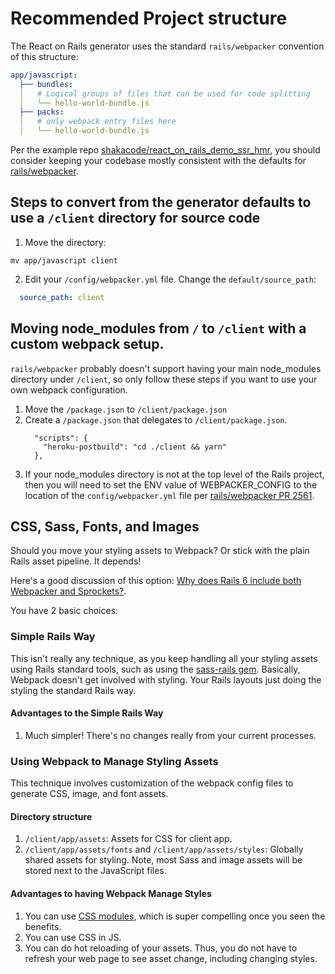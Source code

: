 # Recommended Project structure

The React on Rails generator uses the standard `rails/webpacker` convention of this structure:

```yml
app/javascript:
  ├── bundles:
  │   # Logical groups of files that can be used for code splitting
  │   └── hello-world-bundle.js
  ├── packs:
  │   # only webpack entry files here
  │   └── hello-world-bundle.js
```

Per the example repo [shakacode/react_on_rails_demo_ssr_hmr](https://github.com/shakacode/react_on_rails_demo_ssr_hmr),
you should consider keeping your codebase mostly consistent with the defaults for [rails/webpacker](https://github.com/rails/webpacker).

## Steps to convert from the generator defaults to use a `/client` directory for source code 

1. Move the directory:

```
mv app/javascript client
```

2. Edit your `/config/webpacker.yml` file. Change the `default/source_path`:

```yml
  source_path: client
```

## Moving node_modules from `/` to `/client` with a custom webpack setup.

`rails/webpacker` probably doesn't support having your main node_modules directory under `/client`, so only follow these steps if you want to use your own webpack configuration.

1. Move the `/package.json` to `/client/package.json`
2. Create a `/package.json` that delegates to `/client/package.json`. 
   ```
     "scripts": {
       "heroku-postbuild": "cd ./client && yarn"
     },
   ```
3. If your node_modules directory is not at the top level of the Rails project, then you will need to set the
ENV value of WEBPACKER_CONFIG to the location of the `config/webpacker.yml` file per [rails/webpacker PR 2561](https://github.com/rails/webpacker/pull/2561).

## CSS, Sass, Fonts, and Images
Should you move your styling assets to Webpack? Or stick with the plain Rails asset pipeline. It depends!

Here's a good discussion of this option: [Why does Rails 6 include both Webpacker and Sprockets?](https://rossta.net/blog/why-does-rails-install-both-webpacker-and-sprockets.html). 

You have 2 basic choices:

### Simple Rails Way
This isn't really any technique, as you keep handling all your styling assets using Rails standard tools, such as using the [sass-rails gem](https://rubygems.org/gems/sass-rails/versions/5.0.4). Basically, Webpack doesn't get involved with styling. Your Rails layouts just doing the styling the standard Rails way.

#### Advantages to the Simple Rails Way
1. Much simpler! There's no changes really from your current processes.

### Using Webpack to Manage Styling Assets
This technique involves customization of the webpack config files to generate CSS, image, and font assets. 

#### Directory structure
1. `/client/app/assets`: Assets for CSS for client app.
1. `/client/app/assets/fonts` and `/client/app/assets/styles`: Globally shared assets for styling. Note, most Sass and image assets will be stored next to the JavaScript files.

#### Advantages to having Webpack Manage Styles
1. You can use [CSS modules](https://github.com/css-modules/css-modules), which is super compelling once you seen the benefits.
1. You can use CSS in JS.
1. You can do hot reloading of your assets. Thus, you do not have to refresh your web page to see asset change, including changing styles.
